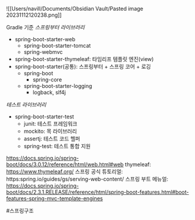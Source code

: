 
![[Users/navill/Documents/Obsidian Vault/Pasted image 20231112120238.png]]

Gradle 기준
*스프링부터 라이브러리*
- spring-boot-starter-web
	- spring-boot-starter-tomcat
	- spring-webmvc
- spring-boot-starter-thymeleaf: 타임리프 템플릿 엔진(view)
- spring-boot-starter(공통): 스프링부터 + 스프링 코어 + 로깅
	- spring-boot
		- spring-core
	- spring-boot-starter-logging
		- logback, slf4j

*테스트 라이브러리*
- spring-boot-starter-test
	- junit: 테스트 프레임워크
	- mockito: 목 라이브러리
	- assertj: 테스트 코드 헬퍼
	- spring-test: 테스트 통합 지원




https://docs.spring.io/spring-boot/docs/3.0.12/reference/html/web.html#web
thymeleaf: https://www.thymeleaf.org/
스프링 공식 튜토리얼: https:spring.io/guides/gs/serving-web-content/
스프링 부트 메뉴얼: https://docs.spring.io/spring-boot/docs/2.3.1.RELEASE/reference/html/spring-boot-features.html#boot-features-spring-mvc-template-engines

#스프링구조

